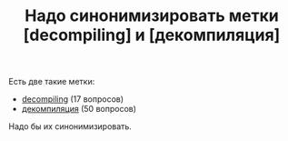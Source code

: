 ﻿---
title: "Надо синонимизировать метки [decompiling] и [декомпиляция]"
se.owner.user_id: 507426
se.owner.display_name: "wchistow"
se.owner.link: "https://ru.meta.stackoverflow.com/users/507426/wchistow"
se.link: "https://ru.meta.stackoverflow.com/questions/12822/%d0%9d%d0%b0%d0%b4%d0%be-%d1%81%d0%b8%d0%bd%d0%be%d0%bd%d0%b8%d0%bc%d0%b8%d0%b7%d0%b8%d1%80%d0%be%d0%b2%d0%b0%d1%82%d1%8c-%d0%bc%d0%b5%d1%82%d0%ba%d0%b8-decompiling-%d0%b8-%d0%b4%d0%b5%d0%ba%d0%be%d0%bc%d0%bf%d0%b8%d0%bb%d1%8f%d1%86%d0%b8%d1%8f"
se.question_id: 12822
se.post_type: question
---
<p>Есть две такие метки:</p>
<ul>
<li><a href="https://ru.stackoverflow.com/questions/tagged/decompiling" class="post-tag" title="показать вопросы с меткой [decompiling]" aria-label="показать вопросы с меткой [decompiling]" rel="tag" aria-labelledby="tag-decompiling-tooltip-container">decompiling</a> (17 вопросов)</li>
<li><a href="https://ru.stackoverflow.com/questions/tagged/%d0%b4%d0%b5%d0%ba%d0%be%d0%bc%d0%bf%d0%b8%d0%bb%d1%8f%d1%86%d0%b8%d1%8f" class="post-tag" title="показать вопросы с меткой [декомпиляция]" aria-label="показать вопросы с меткой [декомпиляция]" rel="tag" aria-labelledby="tag-декомпиляция-tooltip-container">декомпиляция</a> (50 вопросов)</li>
</ul>
<p>Надо бы их синонимизировать.</p>
